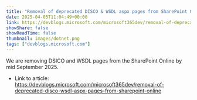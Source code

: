 ```yaml
---
title: "Removal of deprecated DISCO & WSDL aspx pages from SharePoint Online"
date: 2025-04-05T11:04:49+00:00
link: https://devblogs.microsoft.com/microsoft365dev/removal-of-deprecated-disco-wsdl-aspx-pages-from-sharepoint-online
showShare: false
showReadTime: false
thumbnail: images/dotnet.png
tags: ["devblogs.microsoft.com"]
---
```

We are removing DSICO and WSDL pages from the SharePoint Online by mid September 2025.

- Link to article: https://devblogs.microsoft.com/microsoft365dev/removal-of-deprecated-disco-wsdl-aspx-pages-from-sharepoint-online
